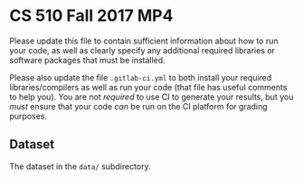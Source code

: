 # CS 510 Fall 2017 MP4

Please update this file to contain sufficient information about how to run
your code, as well as clearly specify any additional required libraries or
software packages that must be installed.

Please also update the file `.gitlab-ci.yml` to both install your required
libraries/compilers as well as run your code (that file has useful comments
to help you). You are not _required_ to use CI to generate your results,
but you _must_ ensure that your code _can_ be run on the CI platform for
grading purposes.

## Dataset
The dataset in the `data/` subdirectory.
